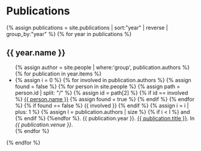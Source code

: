 # Publications

{% assign publications = site.publications | sort:"year" | reverse | group_by:"year" %}
{% for year in publications %}
<h2>{{ year.name }}</h2>
<ul>
{% assign author = site.people | where:'group', publication.authors %}
{% for publication in year.items %}
    <li>
    {% assign i = 0 %}
    {% for involved in publication.authors %}
        {% assign found = false %}
        {% for person in site.people %}
            {% assign path = person.id | split: "/" %}
            {% assign id = path[2] %}
            {% if id == involved %}
                <a href="{{ person.id }}">{{ person.name }}</a>
                {% assign found = true %}
            {% endif %}
        {% endfor %}
        {% if found == false %}
            {{ involved }}
        {% endif %}
        {% assign i = i | plus: 1 %}
        {% assign l = publication.authors | size %}
        {% if i < l %}
        and
        {% endif %}
    {%endfor %}.
   {{ publication.year }}.
   <a href="{{ publication.id }}">{{ publication.title }}</a>.
   In <em>{{ publication.venue }}</em>.
   </li>
{% endfor %}
</ul>
{% endfor %}
